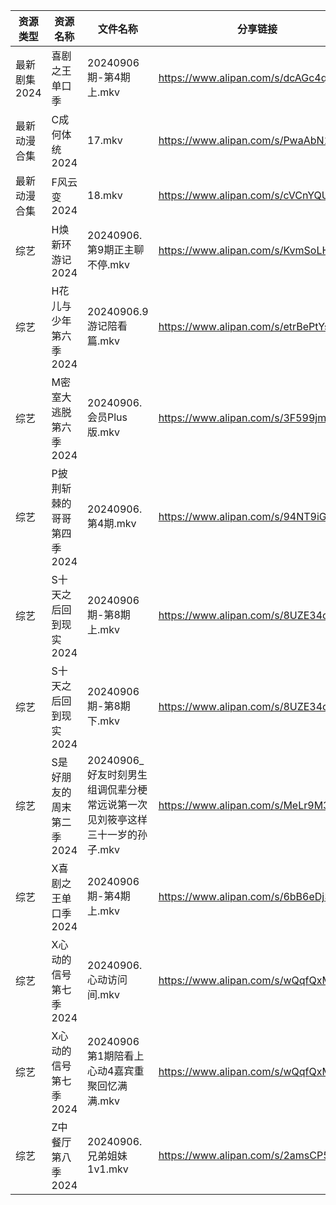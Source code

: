 | 资源类型     | 资源名称            | 文件名称                                         | 分享链接                                 | 更新时间                |
| -------- | --------------- | -------------------------------------------- | ------------------------------------ | ------------------- |
| 最新剧集2024 | 喜剧之王单口季         | 20240906期-第4期上.mkv                           | https://www.alipan.com/s/dcAGc4q41qo | 2024-09-06 14:10:43 |
| 最新动漫合集   | C成何体统2024       | 17.mkv                                       | https://www.alipan.com/s/PwaAbN16cec | 2024-09-06 12:09:58 |
| 最新动漫合集   | F风云变2024        | 18.mkv                                       | https://www.alipan.com/s/cVCnYQUhJmX | 2024-09-06 12:10:00 |
| 综艺       | H焕新环游记2024      | 20240906.第9期正主聊不停.mkv                        | https://www.alipan.com/s/KvmSoLHMiZr | 2024-09-06 14:07:59 |
| 综艺       | H花儿与少年第六季2024   | 20240906.9游记陪看篇.mkv                          | https://www.alipan.com/s/etrBePtYsJ7 | 2024-09-06 14:08:03 |
| 综艺       | M密室大逃脱第六季2024   | 20240906.会员Plus版.mkv                         | https://www.alipan.com/s/3F599jmMJTn | 2024-09-06 14:08:18 |
| 综艺       | P披荆斩棘的哥哥第四季2024 | 20240906.第4期.mkv                             | https://www.alipan.com/s/94NT9iGe94e | 2024-09-06 14:08:41 |
| 综艺       | S十天之后回到现实2024   | 20240906期-第8期上.mkv                           | https://www.alipan.com/s/8UZE34cCGTv | 2024-09-06 14:08:54 |
| 综艺       | S十天之后回到现实2024   | 20240906期-第8期下.mkv                           | https://www.alipan.com/s/8UZE34cCGTv | 2024-09-06 14:08:54 |
| 综艺       | S是好朋友的周末第二季2024 | 20240906_好友时刻男生组调侃辈分梗常远说第一次见刘筱亭这样三十一岁的孙子.mkv | https://www.alipan.com/s/MeLr9M3vuvt | 2024-09-06 14:09:00 |
| 综艺       | X喜剧之王单口季2024    | 20240906期-第4期上.mkv                           | https://www.alipan.com/s/6bB6eDj37Y6 | 2024-09-06 14:09:29 |
| 综艺       | X心动的信号第七季2024   | 20240906.心动访问间.mkv                           | https://www.alipan.com/s/wQqfQxMS8Sx | 2024-09-06 14:09:35 |
| 综艺       | X心动的信号第七季2024   | 20240906第1期陪看上心动4嘉宾重聚回忆满满.mkv                | https://www.alipan.com/s/wQqfQxMS8Sx | 2024-09-06 14:09:35 |
| 综艺       | Z中餐厅第八季2024     | 20240906.兄弟姐妹1v1.mkv                         | https://www.alipan.com/s/2amsCP57Grh | 2024-09-06 14:07:28 |
